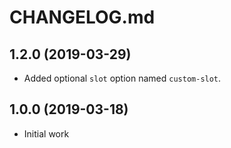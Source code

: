 # CHANGELOG.md

## 1.2.0 (2019-03-29)

- Added optional `slot` option named `custom-slot`.

## 1.0.0 (2019-03-18)

- Initial work